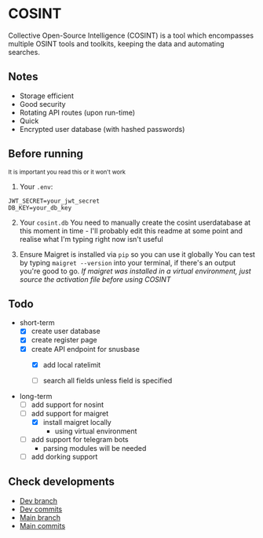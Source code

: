 # COSINT
Collective Open-Source Intelligence (COSINT) is a tool which encompasses multiple OSINT tools and toolkits, keeping the data and automating searches.

## Notes
- Storage efficient
- Good security
- Rotating API routes (upon run-time)
- Quick
- Encrypted user database (with hashed passwords)

## Before running
<sup>It is important you read this or it won't work</sup>

1. Your `.env`:
```
JWT_SECRET=your_jwt_secret
DB_KEY=your_db_key
```

2. Your `cosint.db`
You need to manually create the cosint userdatabase at this moment in time - I'll probably edit this readme at some point and realise what I'm typing right now isn't useful

3. Ensure Maigret is installed via `pip` so you can use it globally
You can test by typing `maigret --version` into your terminal, if there's an output you're good to go. *If maigret was installed in a virtual environment, just source the activation file before using COSINT*

## Todo
* short-term
  - [x] create user database
  - [x] create register page
  - [x] create API endpoint for snusbase
    - [x] add local ratelimit 
    - [ ] search all fields unless field is specified


* long-term
  - [ ] add support for nosint
  - [ ] add support for maigret
    - [x] install maigret locally 
      * using virtual environment
  - [ ] add support for telegram bots
    * parsing modules will be needed
  - [ ] add dorking support

## Check developments
- [Dev branch](https://github.com/cyivor/COSINT/tree/dev)
- [Dev commits](https://github.com/cyivor/COSINT/commits/dev/)
- [Main branch](https://github.com/cyivor/COSINT)
- [Main commits](https://github.com/cyivor/COSINT/commits/main/)